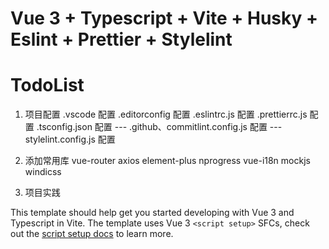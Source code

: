 # Vue 3 + Typescript + Vite + Husky + Eslint + Prettier + Stylelint

# TodoList

1. 项目配置
   .vscode 配置
   .editorconfig 配置
   .eslintrc.js 配置
   .prettierrc.js 配置
   .tsconfig.json 配置
   --- .github、commitlint.config.js 配置
   --- stylelint.config.js 配置

2. 添加常用库
   vue-router
   axios
   element-plus
   nprogress
   vue-i18n
   mockjs
   windicss

3. 项目实践

This template should help get you started developing with Vue 3 and Typescript in Vite. The template uses Vue 3 `<script setup>` SFCs, check out the [script setup docs](https://v3.vuejs.org/api/sfc-script-setup.html#sfc-script-setup) to learn more.
